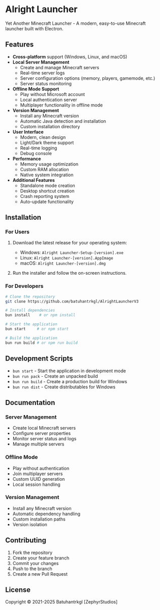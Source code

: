 # Alright Launcher

Yet Another Minecraft Launcher - A modern, easy-to-use Minecraft launcher built with Electron.

## Features

- **Cross-platform** support (Windows, Linux, and macOS)
- **Local Server Management**
  - Create and manage Minecraft servers
  - Real-time server logs
  - Server configuration options (memory, players, gamemode, etc.)
  - Server status monitoring
- **Offline Mode Support**
  - Play without Microsoft account
  - Local authentication server
  - Multiplayer functionality in offline mode
- **Version Management**
  - Install any Minecraft version
  - Automatic Java detection and installation
  - Custom installation directory
- **User Interface**
  - Modern, clean design
  - Light/Dark theme support
  - Real-time logging
  - Debug console
- **Performance**
  - Memory usage optimization
  - Custom RAM allocation
  - Native system integration
- **Additional Features**
  - Standalone mode creation
  - Desktop shortcut creation
  - Crash reporting system
  - Auto-update functionality

## Installation

### For Users

1. Download the latest release for your operating system:
   - Windows: `Alright Launcher-Setup-[version].exe`
   - Linux: `Alright Launcher-[version].AppImage`
   - macOS: `Alright Launcher-[version].dmg`

2. Run the installer and follow the on-screen instructions.

### For Developers

```bash
# Clone the repository
git clone https://github.com/batuhantrkgl/AlrightLauncherV3

# Install dependencies
bun install    # or npm install

# Start the application
bun start     # or npm start

# Build the application
bun run build # or npm run build
```

## Development Scripts

- `bun start` - Start the application in development mode
- `bun run pack` - Create an unpacked build
- `bun run build` - Create a production build for Windows
- `bun run dist` - Create distributables for Windows

## Documentation

### Server Management
- Create local Minecraft servers
- Configure server properties
- Monitor server status and logs
- Manage multiple servers

### Offline Mode
- Play without authentication
- Join multiplayer servers
- Custom UUID generation
- Local session handling

### Version Management
- Install any Minecraft version
- Automatic dependency handling
- Custom installation paths
- Version isolation

## Contributing

1. Fork the repository
2. Create your feature branch
3. Commit your changes
4. Push to the branch
5. Create a new Pull Request

## License

Copyright © 2021-2025 Batuhantrkgl [ZephyrStudios]
